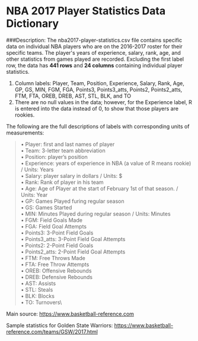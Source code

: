 # NBA 2017 Player Statistics Data Dictionary

###Description: 
The nba2017-player-statistics.csv file contains specific data on individual NBA players who are on the 2016-2017 roster for their specific teams. The player's years of experience, salary, rank, age, and other statistics from games played are recorded. Excluding the first label row, the data has **441 rows** and **24 columns** containing individual player statistics. 

1. Column labels: Player, Team, Position, Experience, Salary, Rank, Age, GP, GS, MIN, FGM, FGA, Points3, Points3_atts, Points2, Points2_atts, FTM, FTA, OREB, DREB, AST, STL, BLK, and TO
2. There are no null values in the data; however, for the Experience label, R is entered into the data instead of 0, to show that those players are rookies.

  The following are the full descriptions of labels with corresponding units of measurements:
  
   > • Player: first and last names of player  
   > • Team: 3-letter team abbreviation\
   > • Position: player’s position\
   > • Experience: years of experience in NBA (a value of R means rookie) / Units: Years\
   > • Salary: player salary in dollars / Units: $\
   > • Rank: Rank of player in his team\
   > • Age: Age of Player at the start of February 1st of that season. / Units: Year\
   > • GP: Games Played furing regular season\
   > • GS: Games Started\
   > • MIN: Minutes Played during regular season / Units: Minutes\
   > • FGM: Field Goals Made\
   > • FGA: Field Goal Attempts\
   > • Points3: 3-Point Field Goals\
   > • Points3_atts: 3-Point Field Goal Attempts\
   > • Points2: 2-Point Field Goals\
   > • Points2_atts: 2-Point Field Goal Attempts\
   > • FTM: Free Throws Made\
   > • FTA: Free Throw Attempts\
   > • OREB: Offensive Rebounds\
   > • DREB: Defensive Rebounds\
   > • AST: Assists\
   > • STL: Steals\
   > • BLK: Blocks\
   > • TO: Turnovers\


Main source: https://www.basketball-reference.com

Sample statistics for Golden State Warriors: https://www.basketball-reference.com/teams/GSW/2017.html  